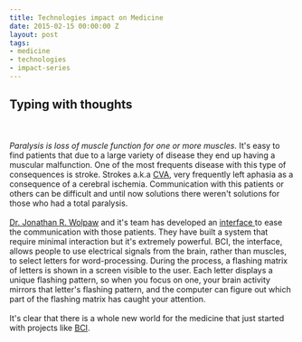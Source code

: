 ```yaml
---
title: Technologies impact on Medicine 
date: 2015-02-15 00:00:00 Z
layout: post
tags:
- medicine
- technologies
- impact-series
---
```


## Typing with thoughts
<br><br>
*Paralysis is loss of muscle function for one or more muscles.* It's easy to
find patients that due to a large variety of disease they end up having a
muscular malfunction. One of the most frequents disease with this type of
consequences is stroke. Strokes a.k.a [CVA][1], very frequently left aphasia as
a consequence of a cerebral ischemia. Communication with this patients or
others can be difficult and until now solutions there weren't solutions for
those who had a total paralysis.
<br><br>
[Dr. Jonathan R. Wolpaw][2] and it's team has developed an [ interface ][3] to
ease the communication with those patients. They have built a system that
require minimal interaction but it's extremely powerful. BCI, the interface,
allows people to use electrical signals from the brain, rather than muscles, to
select letters for word-processing. During the process, a flashing matrix of
letters is shown in a screen visible to the user. Each letter displays a unique
flashing pattern, so when you focus on one, your brain activity mirrors that
letter's flashing pattern, and the computer can figure out which part of the
flashing matrix has caught your attention.
<br><br>
It's clear that there is a whole new world for the medicine that just started
with projects like [BCI][3].

[1]: http://en.wikipedia.org/wiki/Stroke
[2]: http://www.wadsworth.org/resnres/bios/wolpaw.htm
[3]: http://www.wadsworth.org/bci/index.html
